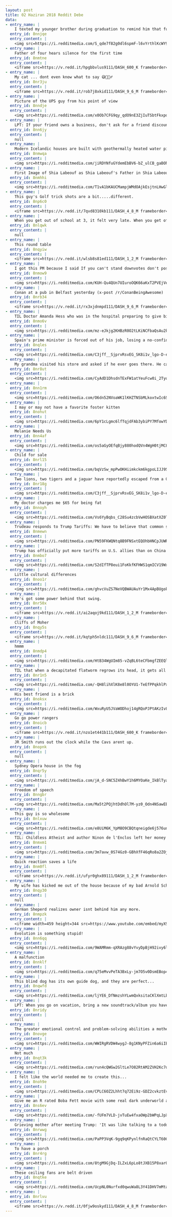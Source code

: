 ```yaml
---
layout: post
title: 02 Haziran 2018 Reddit Debe
data:
- entry_name: |
    I texted my younger brother during graduation to remind him that full time employment is right around the corner.
  entry_id: 8nnjqe
  entry_content: |
    <img src=https://i.redditmedia.com/S_qde7f82g0dl6spmF-l6vYrthlKcWY9w9xEqMTxJKo.jpg?s=4242c5eef55e83846adfdeaabc987c33 frameborder=0>
- entry_name: |
    Father of four hears silence for the first time
  entry_id: 8nmtne
  entry_content: |
    <iframe src=https://v.redd.it/hpgbbvlus9111/DASH_600_K frameborder=0></iframe>
- entry_name: |
    My cat ... dont even know what to say 😅🤦🏼‍♂️
  entry_id: 8nr3ju
  entry_content: |
    <iframe src=https://v.redd.it/rob7j8xkid111/DASH_9_6_M frameborder=0></iframe>
- entry_name: |
    Picture of the UPS guy from his point of view
  entry_id: 8nndje
  entry_content: |
    <img src=https://i.redditmedia.com/x0Ob7CFG9qy_qdO9nE3ZjIuTSbtFkxpdwctITQAu47A.png?s=104d91d7965deb17679dcf5ccbfbf38c frameborder=0>
- entry_name: |
    LPT: If your friend owns a business, don't ask for a friend discount or for some free products, a great friend is one that pays full price to support their friend
  entry_id: 8nn6jy
  entry_content: |
    null
- entry_name: |
    Modern Icelandic houses are built with geothermally heated water pipes under their sidewalks so Icelanders never have to shovel in winter.
  entry_id: 8nmwqa
  entry_content: |
    <img src=https://i.redditmedia.com/jiRDYNfuGYdemEbBV6-bZ_ulCB_gaBOh80-_6YTWkCw.jpg?s=5c92c9668440295419a519d8d5ce342b frameborder=0>
- entry_name: |
    First Image of Shia Labeouf as Shia Labeouf's Father in Shia Labeouf Biopic 'Honey Boy'
  entry_id: 8nmhhi
  entry_content: |
    <img src=https://i.redditmedia.com/T1vA1bKAUCMampjWMdOAjkEsjtnLHwGl3NObVzSSv7M.jpg?s=61beebda2b6e8405cdf30a4a3991a37f frameborder=0>
- entry_name: |
    This guy's Golf trick shots are a bit.....different.
  entry_id: 8np6c0
  entry_content: |
    <iframe src=https://v.redd.it/7qvd8310kb111/DASH_4_8_M frameborder=0></iframe>
- entry_name: |
    When you get out of school at 3, it felt very late. When you get off work at 3, it feels like you got half your day back.
  entry_id: 8nlqwk
  entry_content: |
    null
- entry_name: |
    This round table
  entry_id: 8nqyiw
  entry_content: |
    <iframe src=https://v.redd.it/wlsb8s81ed111/DASH_1_2_M frameborder=0></iframe>
- entry_name: |
    I got this PM because I said If you can't stand downvotes don't post on Reddit, that's one of the main features
  entry_id: 8nmow9
  entry_content: |
    <img src=https://i.redditmedia.com/KUH-Qu4QUn7UIuroOQK66aKxT2PVEjVeK35Z6bY1EqU.jpg?s=dbf5809bdb0dcc2820f64b25ce58e3ba frameborder=0>
- entry_name: |
    Conan at a pub in Belfast yesterday (x-post /r/ConanBeingAwesome)
  entry_id: 8nrb34
  entry_content: |
    <iframe src=https://v.redd.it/rx3xjdnmpd111/DASH_9_6_M frameborder=0></iframe>
- entry_name: |
    TIL Doctor Amanda Hess who was in the hospital preparing to give birth put her own delivery on hold to deliver another woman’s baby after hearing that the child was in distress and her doctor had left the hospital for a break. After the on-call doctor came back doctor Hess went and had her own baby.
  entry_id: 8nmo6v
  entry_content: |
    <img src=https://i.redditmedia.com/mz-eJkjg2KHBzR0O2tLKiNCFbaQsAu2k9aVcCLkwvDg.jpg?s=17b4a8d2c0aa5bc7004b27b4efa3cc00 frameborder=0>
- entry_name: |
    Spain's prime minister is forced out of his job, losing a no-confidence vote triggered by a corruption scandal
  entry_id: 8nqles
  entry_content: |
    <img src=https://i.redditmedia.com/C3jff__SjprvRsvEG_SK8i1v_lgo-D-ehYJYwZkUJPg.jpg?s=00a79ca7c70e90b2308c3ae33e4dc8b3 frameborder=0>
- entry_name: |
    My grandma visited his store and asked if he ever goes there. He came out the back and spent the next hour chatting with her in 1992
  entry_id: 8nr8ut
  entry_content: |
    <img src=https://i.redditmedia.com/CyAdD1DhsdnTExFW1atYeuFcw0i_2Tyo-VwqLIjS180.jpg?s=4ea37d4af494026b26250c49bafc0ed4 frameborder=0>
- entry_name: |
  entry_id: 8nn1rm
  entry_content: |
    <img src=https://i.redditmedia.com/O6dn52NVoaWK1lKHZTNSbMLkoxtwIc6SXbPkaeq7-BM.jpg?s=4e10f10ef8094e6f90cba10652cace10 frameborder=0>
- entry_name: |
    I may or may not have a favorite foster kitten
  entry_id: 8nohut
  entry_content: |
    <img src=https://i.redditmedia.com/6pY1cLgmc6lfTqjdFAb3ybiPY7MfowYD4zeKmv5vTdg.jpg?s=501e87a29146b4aadffc9c9c7534c92b frameborder=0>
- entry_name: |
    Melanie Needs Us
  entry_id: 8nn4af
  entry_content: |
    <img src=https://i.redditmedia.com/os5aGyOEfqBjy880hodQVn4WgH0tjMC8XDBCRStnknc.png?s=5da6747243d6933dac76b29dabe5d564 frameborder=0>
- entry_name: |
    Child for sale
  entry_id: 8nrl15
  entry_content: |
    <img src=https://i.redditmedia.com/bqVzSw_mpPwOKHiimkckm6kgpoLIJJ9ScM-6rIdtAdQ.jpg?s=f82b3a7fd060bcd11af638c1f56ef6f3 frameborder=0>
- entry_name: |
    Two lions, two tigers and a jaguar have reportedly escaped from a German zoo, with locals being warned to stay inside
  entry_id: 8nr18g
  entry_content: |
    <img src=https://i.redditmedia.com/C3jff__SjprvRsvEG_SK8i1v_lgo-D-ehYJYwZkUJPg.jpg?s=00a79ca7c70e90b2308c3ae33e4dc8b3 frameborder=0>
- entry_name: |
    My doctor charges me $65 for being fat
  entry_id: 8nnoyh
  entry_content: |
    <img src=https://i.redditmedia.com/Vs6YyBqbs_C28Su4zcbVwHOSBXatXZ0TqF4WLjrzxRI.jpg?s=a1268ac0c2b8c7482eb47e87cc59aac8 frameborder=0>
- entry_name: |
    Trudeau responds to Trump Tariffs: We have to believe that common sense will prevail but we have no evidence of that today
  entry_id: 8nmewn
  entry_content: |
    <img src=https://i.redditmedia.com/PN59FKWQNtq8B9FNSxtEQOhbHNCpJUWRA1Eu98T7Qf4.jpg?s=b261aadebb0828107e700730816b1c5b frameborder=0>
- entry_name: |
    Trump has officially put more tariffs on U.S. allies than on China
  entry_id: 8nmbo7
  entry_content: |
    <img src=https://i.redditmedia.com/S2dIfTP8eui1FoKkfKFHWS1qmICV19WxFfkwqCXma2w.jpg?s=67a1549fb73c4e08bdc13af466fc90a2 frameborder=0>
- entry_name: |
    Little cultural differences
  entry_id: 8noo1r
  entry_content: |
    <img src=https://i.redditmedia.com/ghvcVuZS7NeVQBWAUAuYr1Mx4ApBUgokWETYHsQuCVY.jpg?s=704dcaf92acc074c67c117d498b7a2f4 frameborder=0>
- entry_name: |
    He's got some power behind that swing.
  entry_id: 8nr50x
  entry_content: |
    <iframe src=https://v.redd.it/ai2aqoj9kd111/DASH_1_2_M frameborder=0></iframe>
- entry_name: |
    Cliffs of Moher
  entry_id: 8nqy5s
  entry_content: |
    <iframe src=https://v.redd.it/kqtph5nldc111/DASH_9_6_M frameborder=0></iframe>
- entry_name: |
    hmmm
  entry_id: 8nmdp4
  entry_content: |
    <img src=https://i.redditmedia.com/HtB34WgUIm85-vZqBL6teCFbmgfZEEQlfE7jtnbN7P8.jpg?s=fe4cb23a1b5b69ff60222c71d1e79411 frameborder=0>
- entry_name: |
    TIL that when a decapitated flatworm regrows its head, it gets all its old memories back too.
  entry_id: 8nr1n5
  entry_content: |
    <img src=https://i.redditmedia.com/-QH8lihXlK8e8l0OYU1-TeEfPPqkhlPxKbzVB8pU51s.jpg?s=bca0dd7d255eaeef79c9e61b27cc9855 frameborder=0>
- entry_name: |
    His best friend is a brick
  entry_id: 8noksx
  entry_content: |
    <img src=https://i.redditmedia.com/WxuRyU5JVaWODhoj14gRQoPJPtAKzIv8or82SSmgPGc.jpg?s=72811a53dbb0267805785e7e3e76f985 frameborder=0>
- entry_name: |
    Go go power rangers
  entry_id: 8noicb
  entry_content: |
    <iframe src=https://v.redd.it/nzo1et441b111/DASH_600_K frameborder=0></iframe>
- entry_name: |
    JR Smith runs out the clock while the Cavs arent up.
  entry_id: 8nopnk
  entry_content: |
    null
- entry_name: |
    Sydney Opera house in the fog
  entry_id: 8nqr5y
  entry_content: |
    <img src=https://i.redditmedia.com/jA_d-SNC5Z4hBwY1h6MYOaKe_IkBlTya2jiLUzFyNVc.jpg?s=5f21d12e4c9a903dc3b7c11e4892cc7d frameborder=0>
- entry_name: |
    Freedom of speech
  entry_id: 8nngbr
  entry_content: |
    <img src=https://i.redditmedia.com/Ma5t2PQjhtDdhOl7M-yz0_Odn4NSawEBlOn31yJzw_M.jpg?s=9a648a904588d1d88fecfefe4e21d7d5 frameborder=0>
- entry_name: |
    This guy is so wholesome
  entry_id: 8nlxuw
  entry_content: |
    <img src=https://i.redditmedia.com/e8UiM6K_YpM8O9CBQtqneigde6j576unW9LAs0-dOIQ.jpg?s=f55a64622eb3bcc6343cffb68bca5e64 frameborder=0>
- entry_name: |
    TIL: Childless Atheist and author Ninon de l'Enclos left her money to the nine-year-old son of her accountant upon her death. This Nine-year-old would later be known as Voltaire
  entry_id: 8nmxm1
  entry_content: |
    <img src=https://i.redditmedia.com/3m7avw_0S74Gz0-GBhXfF46qRo8a2ZOj08F2uljyh9k.jpg?s=43f5dff9d6995cf4dc4ae072d6b5035d frameborder=0>
- entry_name: |
    Quick reaction saves a life
  entry_id: 8nm0fl
  entry_content: |
    <iframe src=https://v.redd.it/ufyr0ghx89111/DASH_1_2_M frameborder=0></iframe>
- entry_name: |
    My wife has kicked me out of the house because of my bad Arnold Scharzenegger impressions. But don't worry
  entry_id: 8nqy30
  entry_content: |
    null
- entry_name: |
    German Sheperd realizes owner isnt behind him any more.
  entry_id: 8nmpzk
  entry_content: |
    <iframe width=459 height=344 src=https://www.youtube.com/embed/myXSBZ0tySI?feature=oembed&enablejsapi=1 frameborder=0 allow=autoplay; encrypted-media allowfullscreen></iframe>
- entry_name: |
    Evolution is something stupid!
  entry_id: 8nn6qq
  entry_content: |
    <img src=https://i.redditmedia.com/9WAMRmm-qXRAzg88vYvyDpBjH92ivy6lbng-4FMtnsc.jpg?s=f6e4042876d3a5c60e108343c6f56ac7 frameborder=0>
- entry_name: |
    A malfunction
  entry_id: 8nnklf
  entry_content: |
    <img src=https://i.redditmedia.com/q75eMvvPeTA3BxLy-jm7O5v0DsmEBop4pZGMPZPANeM.jpg?s=4e21a086b6930c0a910adbc58d67d423 frameborder=0>
- entry_name: |
    This blind dog has its own guide dog, and they are perfect...
  entry_id: 8nqwfd
  entry_content: |
    <img src=https://i.redditmedia.com/ljYE6_DfNmzshYLwmQxksitaCKlXmtLbuoh0hxUOAgc.jpg?s=94c817e675f41d4eae6dcf90bf6b01b9 frameborder=0>
- entry_name: |
    LPT: When you go on vacation, bring a new soundtrack/album you have never heard before. In the future, every time you listen to the soundtrack/album again it will bring you vivid memories of the places you have visited.
  entry_id: 8nridy
  entry_content: |
    null
- entry_name: |
    The greater emotional control and problem-solving abilities a mother has, the less likely her children will develop behavioral problems, such as throwing tantrums or fighting. The study also found that mothers who stay in control cognitively are less likely to have controlling parenting attitudes
  entry_id: 8novge
  entry_content: |
    <img src=https://i.redditmedia.com/WWIRgRVDW4wygJ-8g1KNyPFZin6a6iIBYHiSrKzOwcw.jpg?s=2ad45ca464e126d89e484ab394d070a0 frameborder=0>
- entry_name: |
    Not much
  entry_id: 8nqt3k
  entry_content: |
    <img src=https://i.redditmedia.com/run4cQWGw2GltLe7O82RtAM2ZVH2Kc7qvpdtB4N3Yp4.jpg?s=3e32d3473248552c6ef317f3887f27f1 frameborder=0>
- entry_name: |
    I felt like the world needed me to create this...
  entry_id: 8noh9e
  entry_content: |
    <img src=https://i.redditmedia.com/CPLC6OZ2Lhht7q72Ei9z-GDZ2cvkztEv9rr1v_0xlWY.gif?fm=jpg&s=ddc507d4553ff17230021eb661dfa369 frameborder=0>
- entry_name: |
    Give me an R rated Boba Fett movie with some real dark underworld action, and I’ll never ask for anything ever again.
  entry_id: 8ns6ev
  entry_content: |
    <img src=https://i.redditmedia.com/-fUFm7VLD-jvTuEw4fxaOWp2bWPqLJpX30Djx6DTtJU.jpg?s=0b46e0dbd09d75e3bc982c006b43033e frameborder=0>
- entry_name: |
    Grieving mother after meeting Trump: 'It was like talking to a toddler'
  entry_id: 8nrwwg
  entry_content: |
    <img src=https://i.redditmedia.com/PaPP3VqK-9gq9qKPynlfnRaQtCYLT60CzvYRdMWpiSA.jpg?s=666fcbd8086b58a2d352a867e28f241b frameborder=0>
- entry_name: |
    To have a porch
  entry_id: 8nr4rg
  entry_content: |
    <img src=https://i.redditmedia.com/8tgM9GjDq-ILZxL6pLo8tJXB15P8xarQabCILBzX2nk.png?s=e24e2767579bfb85196548b45c7a610b frameborder=0>
- entry_name: |
    These ceiling fans are belt driven
  entry_id: 8nqtke
  entry_content: |
    <img src=https://i.redditmedia.com/UcpNL0Nurfxd0qwuWa8L3Y41DHV7mMtal_5pqIMJ7W0.jpg?s=2283c841fe9ad8305cfdbaa3f630dfd6 frameborder=0>
- entry_name: |
  entry_id: 8nrlvu
  entry_content: |
    <iframe src=https://v.redd.it/0fjw9oskyd111/DASH_4_8_M frameborder=0></iframe>
---
```

